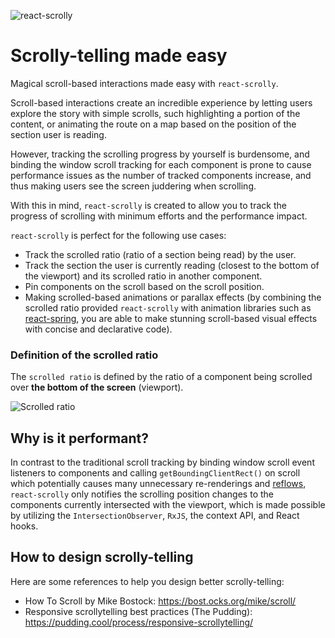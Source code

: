![react-scrolly](https://user-images.githubusercontent.com/1139698/56862995-5cfba880-69e3-11e9-85ec-3a051659a324.jpg)

# Scrolly-telling made easy

Magical scroll-based interactions made easy with `react-scrolly`.

Scroll-based interactions create an incredible experience by letting users explore the story with simple scrolls,
such highlighting a portion of the content,
or animating the route on a map based on the position of the section user is reading.

However, tracking the scrolling progress by yourself is burdensome,
and binding the window scroll tracking for each component is prone to cause performance issues as the number of tracked components increase,
and thus making users see the screen juddering when scrolling.

With this in mind, `react-scrolly` is created to allow you to track the progress of scrolling with minimum efforts and the performance impact.

`react-scrolly` is perfect for the following use cases:

- Track the scrolled ratio (ratio of a section being read) by the user.
- Track the section the user is currently reading (closest to the bottom of the viewport) and its scrolled ratio in another component.
- Pin components on the scroll based on the scroll position.
- Making scrolled-based animations or parallax effects (by combining the scrolled ratio provided `react-scrolly` with animation libraries such as [react-spring](https://github.com/react-spring/react-spring),
you are able to make stunning scroll-based visual effects with concise and declarative code).

### Definition of the scrolled ratio
The `scrolled ratio` is defined by the ratio of a component being scrolled over **the bottom of the screen** (viewport).

![Scrolled ratio](https://user-images.githubusercontent.com/1139698/57021937-3a29f800-6c60-11e9-89d8-51959a7ca60e.png)


## Why is it performant?

In contrast to the traditional scroll tracking by binding window scroll event listeners to components and calling `getBoundingClientRect()` on scroll
which potentially causes many unnecessary re-renderings and [reflows](https://gist.github.com/paulirish/5d52fb081b3570c81e3a),
`react-scrolly` only notifies the scrolling position changes to the components currently intersected with the viewport,
which is made possible by utilizing the `IntersectionObserver`, `RxJS`, the context API, and React hooks.

## How to design scrolly-telling

Here are some references to help you design better scrolly-telling:

- How To Scroll by Mike Bostock: https://bost.ocks.org/mike/scroll/
- Responsive scrollytelling best practices (The Pudding): https://pudding.cool/process/responsive-scrollytelling/

